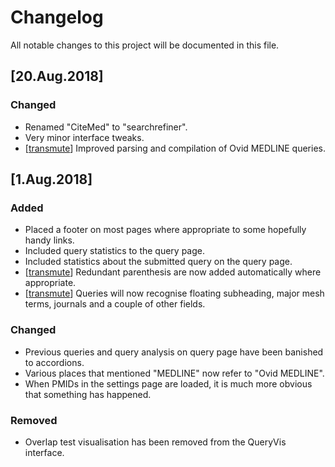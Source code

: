 # Changelog

All notable changes to this project will be documented in this file.

## [20.Aug.2018]

### Changed

 + Renamed "CiteMed" to "searchrefiner".
 + Very minor interface tweaks.
 + [[transmute](https://github.com/hscells/transmute)] Improved parsing and compilation of Ovid MEDLINE queries.

## [1.Aug.2018]

### Added

 + Placed a footer on most pages where appropriate to some hopefully handy links.
 + Included query statistics to the query page. 
 + Included statistics about the submitted query on the query page. 
 + [[transmute](https://github.com/hscells/transmute)] Redundant parenthesis are now added automatically where appropriate.
 + [[transmute](https://github.com/hscells/transmute)] Queries will now recognise floating subheading, major mesh terms, journals and a couple of other fields.

### Changed

 + Previous queries and query analysis on query page have been banished to accordions.
 + Various places that mentioned "MEDLINE" now refer to "Ovid MEDLINE".
 + When PMIDs in the settings page are loaded, it is much more obvious that something has happened.

### Removed

 + Overlap test visualisation has been removed from the QueryVis interface.